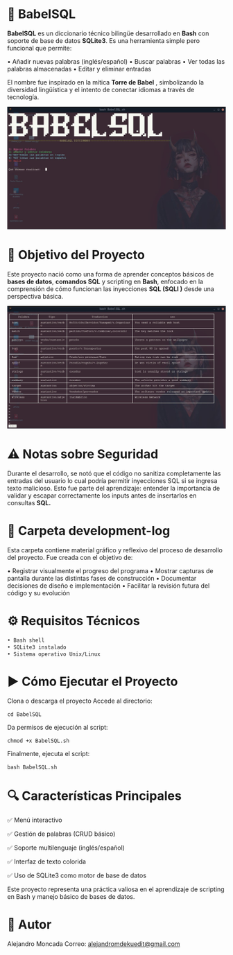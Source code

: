 # 🎯 BabelSQL

**BabelSQL** es un diccionario técnico bilingüe desarrollado en **Bash** con soporte de base
de datos **SQLite3**. Es una herramienta simple pero funcional que permite:

• Añadir nuevas palabras (inglés/español)
• Buscar palabras
• Ver todas las palabras almacenadas
• Editar y eliminar entradas


El nombre fue inspirado en la mítica **Torre de Babel** , simbolizando la diversidad lingüística y
el intento de conectar idiomas a través de tecnología.


![Menú](./4.jpg)


# 🧠 Objetivo del Proyecto

Este proyecto nació como una forma de aprender conceptos básicos de **bases de datos**, 
**comandos SQL** y scripting en **Bash**, enfocado en la comprensión de cómo funcionan las
inyecciones **SQL (SQLI )** desde una perspectiva básica.


![palabras](./5.jpg)


# ⚠️ Notas sobre Seguridad

Durante el desarrollo, se notó que el código no sanitiza completamente las entradas del usuario
lo cual podría permitir inyecciones SQL si se ingresa texto malicioso. Esto fue parte del aprendizaje:
entender la importancia de validar y escapar correctamente los inputs antes de insertarlos en 
consultas **SQL.**


# 📁 Carpeta development-log
Esta carpeta contiene material gráfico y reflexivo del proceso de desarrollo del proyecto. Fue creada con el objetivo de:

• Registrar visualmente el progreso del programa
• Mostrar capturas de pantalla durante las distintas fases de construcción
• Documentar decisiones de diseño e implementación
• Facilitar la revisión futura del código y su evolución

# ⚙️ Requisitos Técnicos

	• Bash shell
	• SQLite3 instalado
	• Sistema operativo Unix/Linux


# ▶️ Cómo Ejecutar el Proyecto

Clona o descarga el proyecto
Accede al directorio:

```
cd BabelSQL
```

Da permisos de ejecución al script:

```
chmod +x BabelSQL.sh
```

Finalmente, ejecuta el script:

```
bash BabelSQL.sh
```


# 🔍 Características Principales

✅ Menú interactivo

✅ Gestión de palabras (CRUD básico)

✅ Soporte multilenguaje (inglés/español)

✅ Interfaz de texto colorida

✅ Uso de SQLite3 como motor de base de datos



Este proyecto representa una práctica valiosa en el aprendizaje de scripting en Bash y manejo básico de bases de datos.

# 💼 Autor

Alejandro Moncada
Correo: alejandromdekuedit@gmail.com
